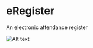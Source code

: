 eRegister
=========

An electronic attendance register 

![Alt text](/ReadMe_pics/terminal2.jpg "Optional title")
